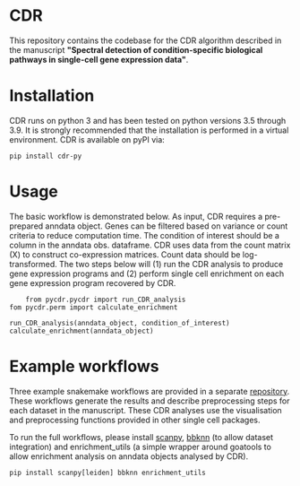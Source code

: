 # CDR

This repository contains the codebase for the CDR algorithm described in the manuscript **"Spectral detection of condition-specific biological pathways in single-cell gene expression data"**.

# Installation

CDR runs on python 3 and has been tested on python versions 3.5 through 3.9. It is strongly recommended that the installation is performed in a virtual environment. CDR is available on pyPI via:
	
	pip install cdr-py

# Usage

The basic workflow is demonstrated below. As input, CDR requires a pre-prepared anndata object. Genes can be filtered based on variance or count criteria to reduce computation time. The condition of interest should be a column in the anndata obs. dataframe. CDR uses data from the count matrix (X) to construct co-expression matrices. Count data should be log-transformed. The two steps below will (1) run the CDR analysis to produce gene expression programs and (2) perform single cell enrichment on each gene expression program recovered by CDR.

    	from pycdr.pycdr import run_CDR_analysis
	fom pycdr.perm import calculate_enrichment

	run_CDR_analysis(anndata_object, condition_of_interest)
	calculate_enrichment(anndata_object)

# Example workflows

Three example snakemake workflows are provided in a separate [repository](https://github.com/wlchin/CDR_workflows). These workflows generate the results and describe preprocessing steps for each dataset in the manuscript. These CDR analyses use the visualisation and preprocessing functions provided in other single cell packages. 

To run the full workflows, please install [scanpy](https://scanpy-tutorials.readthedocs.io/en/latest/#), [bbknn](https://bbknn.readthedocs.io/en/latest/) (to allow dataset integration) and enrichment_utils (a simple wrapper around goatools to allow enrichment analysis on anndata objects analysed by CDR).

	pip install scanpy[leiden] bbknn enrichment_utils


